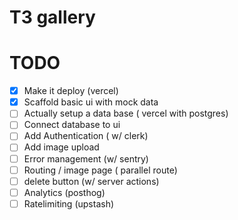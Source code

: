# T3 gallery

# TODO

- [x] Make it deploy (vercel)
- [x] Scaffold basic ui with mock data
- [ ] Actually setup a data base ( vercel with postgres)
- [ ] Connect database to ui
- [ ] Add Authentication ( w/ clerk)
- [ ] Add image upload 
- [ ] Error management (w/ sentry)
- [ ] Routing / image page ( parallel route)
- [ ] delete button (w/ server actions)
- [ ] Analytics (posthog)
- [ ] Ratelimiting (upstash)